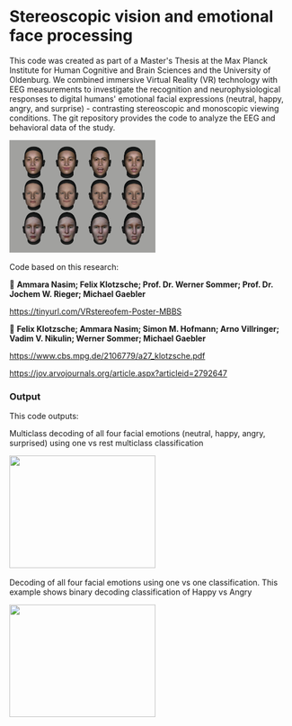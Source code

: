 # Stereoscopic vision and emotional face processing
This code was created as part of a Master's Thesis at the Max Planck Institute for Human Cognitive and Brain Sciences and the University of Oldenburg. We combined immersive Virtual Reality (VR) technology with EEG measurements to investigate the recognition and neurophysiological responses to digital humans' emotional facial expressions (neutral, happy, angry, and surprise) - contrasting stereoscopic and monoscopic viewing conditions. The git repository provides the code to analyze the EEG and behavioral data of the study. 

<img src="/visualisation/AvatarMatrix.png" width="260" height="200">

Code based on this research:

📜 **Ammara Nasim; Felix Klotzsche; Prof. Dr. Werner Sommer; Prof. Dr. Jochem W. Rieger; Michael Gaebler**

https://tinyurl.com/VRstereofem-Poster-MBBS

📜 **Felix Klotzsche; Ammara Nasim; Simon M. Hofmann; Arno Villringer; Vadim V. Nikulin; Werner Sommer; Michael Gaebler**

https://www.cbs.mpg.de/2106779/a27_klotzsche.pdf

https://jov.arvojournals.org/article.aspx?articleid=2792647 

### Output

This code outputs:

Multiclass decoding of all four facial emotions (neutral, happy, angry, surprised) using one vs rest multiclass classification

<img src="/visualisation/Multiclass decoding_pvalues.jpg" width="260" height="200">

Decoding of all four facial emotions using one vs one classification. This example shows binary decoding classification of Happy vs Angry

<img src="/visualisation/Happy vs Angry decoding_pvalues.jpg" width="260" height="200">
